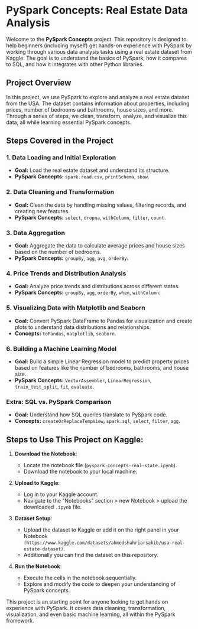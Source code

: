 # PySpark Concepts: Real Estate Data Analysis

Welcome to the **PySpark Concepts** project. This repository is designed to help beginners (including myself) get hands-on experience with PySpark by working through various data analysis tasks using a real estate dataset from Kaggle. The goal is to understand the basics of PySpark, how it compares to SQL, and how it integrates with other Python libraries.

## Project Overview

In this project, we use PySpark to explore and analyze a real estate dataset from the USA. The dataset contains information about properties, including prices, number of bedrooms and bathrooms, house sizes, and more. Through a series of steps, we clean, transform, analyze, and visualize this data, all while learning essential PySpark concepts.

## Steps Covered in the Project

### 1. **Data Loading and Initial Exploration**
   - **Goal:** Load the real estate dataset and understand its structure.
   - **PySpark Concepts:** `spark.read.csv`, `printSchema`, `show`.

### 2. **Data Cleaning and Transformation**
   - **Goal:** Clean the data by handling missing values, filtering records, and creating new features.
   - **PySpark Concepts:** `select`, `dropna`, `withColumn`, `filter`, `count`.

### 3. **Data Aggregation**
   - **Goal:** Aggregate the data to calculate average prices and house sizes based on the number of bedrooms.
   - **PySpark Concepts:** `groupBy`, `agg`, `avg`, `orderBy`.

### 4. **Price Trends and Distribution Analysis**
   - **Goal:** Analyze price trends and distributions across different states.
   - **PySpark Concepts:** `groupBy`, `agg`, `orderBy`, `when`, `withColumn`.

### 5. **Visualizing Data with Matplotlib and Seaborn**
   - **Goal:** Convert PySpark DataFrame to Pandas for visualization and create plots to understand data distributions and relationships.
   - **Concepts:** `toPandas`, `matplotlib`, `seaborn`.

### 6. **Building a Machine Learning Model**
   - **Goal:** Build a simple Linear Regression model to predict property prices based on features like the number of bedrooms, bathrooms, and house size.
   - **PySpark Concepts:** `VectorAssembler`, `LinearRegression`, `train_test_split`, `fit`, `evaluate`.

### Extra: **SQL vs. PySpark Comparison**
   - **Goal:** Understand how SQL queries translate to PySpark code.
   - **Concepts:** `createOrReplaceTempView`, `spark.sql`, `select`, `filter`, `agg`.

## Steps to Use This Project on Kaggle:

1. **Download the Notebook**:
   - Locate the notebook file (`pyspark-concepts-real-state.ipynb`).
   - Download the notebook to your local machine.

2. **Upload to Kaggle**:
   - Log in to your Kaggle account.
   - Navigate to the "Notebooks" section > new Notebook > upload the downloaded `.ipynb` file.

3. **Dataset Setup**:
   - Upload the dataset to Kaggle or add it on the right panel in your Notebook `(https://www.kaggle.com/datasets/ahmedshahriarsakib/usa-real-estate-dataset)`.
   - Additionally you can find the dataset on this repository.

5. **Run the Notebook**:
   - Execute the cells in the notebook sequentially.
   - Explore and modify the code to deepen your understanding of PySpark concepts.

This project is an starting point for anyone looking to get hands on experience with PySpark. It covers data cleaning, transformation, visualization, and even basic machine learning, all within the PySpark framework.
